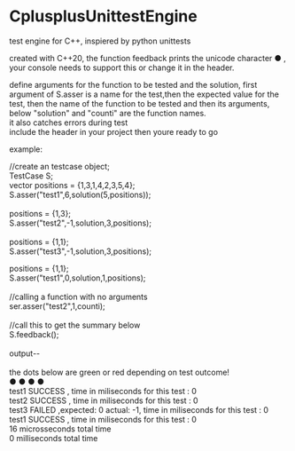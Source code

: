 # CplusplusUnittestEngine
test engine for C++, inspiered by python unittests<br>

created with C++20, the function feedback prints the unicode character ● , your console needs to support this or change it in the header.<br>

define arguments for the function to be tested and the solution, first argument of S.asser is a name for the test,then the expected value for the test, then the name of the function to be tested and then its arguments, below "solution" and "counti" are the function names.<br>
it also catches errors during test<br>
include the header in your project then youre ready to go<br>

example:<br>

//create an testcase object;<br>
TestCase S;<br>
vector<int> positions = {1,3,1,4,2,3,5,4};<br>
S.asser("test1",6,solution(5,positions));<br>
<br>
positions = {1,3};<br>
S.asser("test2",-1,solution,3,positions);<br>
<br>
positions = {1,1};<br>
S.asser("test3",-1,solution,3,positions);<br>

positions = {1,1};<br>
S.asser("test1",0,solution,1,positions);<br>
<br>
//calling a function with no arguments<br>
ser.asser("test2",1,counti);<br>
<br>
//call this to get the summary below <br>
S.feedback();<br>
<br>
output--<br>
<br>
the dots below are green or red depending on test outcome!<br>
● ● ● ● <br>
test1 SUCCESS , time in miliseconds for this test : 0<br>
test2 SUCCESS , time in miliseconds for this test : 0<br>
test3 FAILED ,expected: 0 actual: -1, time in miliseconds for this test : 0<br>
test1 SUCCESS , time in miliseconds for this test : 0<br>
16 microsseconds total time <br>
0 milliseconds total time  <br>
<br>

